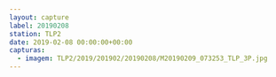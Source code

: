 ```yaml
---
layout: capture
label: 20190208
station: TLP2
date: 2019-02-08 00:00:00+00:00
capturas:
  - imagem: TLP2/2019/201902/20190208/M20190209_073253_TLP_3P.jpg
---
```

